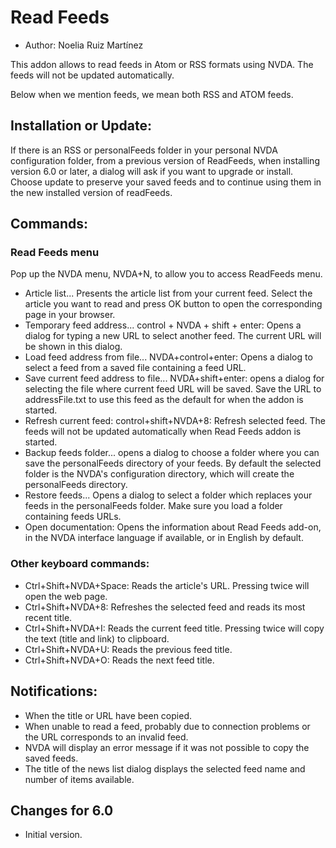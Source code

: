 # Read Feeds #

* Author: Noelia Ruiz Martínez

This addon allows to read feeds in Atom or RSS formats using NVDA. 
The feeds will not be updated automatically.

Below when we mention feeds, we mean both RSS and ATOM feeds.

## Installation or Update: ##

If there is an RSS or personalFeeds folder in your personal NVDA configuration folder, from a previous version of ReadFeeds, when installing version 6.0 or later, a dialog will ask if you want to upgrade or install.
Choose update to preserve your saved feeds and to continue using them in the new installed version of readFeeds. 

## Commands: ##

### Read Feeds menu ###

Pop up the NVDA menu, NVDA+N, to allow you to access ReadFeeds menu. 

- Article list...
Presents the article list from your current feed. Select the article you want to read and press OK button to open the corresponding page in your browser.
- Temporary feed address... control + NVDA + shift + enter:
Opens a dialog for typing a new URL to select another feed. The current URL will be shown in this dialog.
- Load feed address from file... NVDA+control+enter:
Opens a dialog to select a feed from a saved file containing a feed URL.
- Save current feed address to file... NVDA+shift+enter:
opens a dialog for selecting the file where current feed URL will be saved.
Save the URL to addressFile.txt to use this feed as the default for when the addon is started.
- Refresh current feed: control+shift+NVDA+8:
Refresh selected feed. The feeds will not be updated automatically when Read Feeds addon is started.
- Backup feeds folder...
opens a dialog to choose a folder where you can save the personalFeeds directory of your feeds. By default the selected folder is the NVDA's configuration directory, which will create the personalFeeds directory.
- Restore feeds...
Opens a dialog to select a folder which replaces your feeds in the personalFeeds folder. Make sure you load a folder containing feeds URLs.
- Open documentation:
Opens the information about Read Feeds add-on, in the NVDA interface language if available, or in English by default.

### Other keyboard commands: ###

- Ctrl+Shift+NVDA+Space:
Reads the article's URL. Pressing twice will open the web page.
- Ctrl+Shift+NVDA+8:
Refreshes the selected feed and reads its most recent title.
- Ctrl+Shift+NVDA+I:
Reads the current feed title. Pressing twice will copy the text (title and link) to clipboard.
- Ctrl+Shift+NVDA+U:
Reads the previous feed title.
- Ctrl+Shift+NVDA+O:
Reads the next feed title.

## Notifications: ##

- When the title or URL have been copied.
- When unable to read a feed, probably due to connection problems or the URL corresponds to an invalid feed.
- NVDA will display an error message if it was not possible to copy the saved feeds.
- The title of the news list dialog displays the selected feed name and number of items available.

## Changes for 6.0 ##
*	 Initial version.
